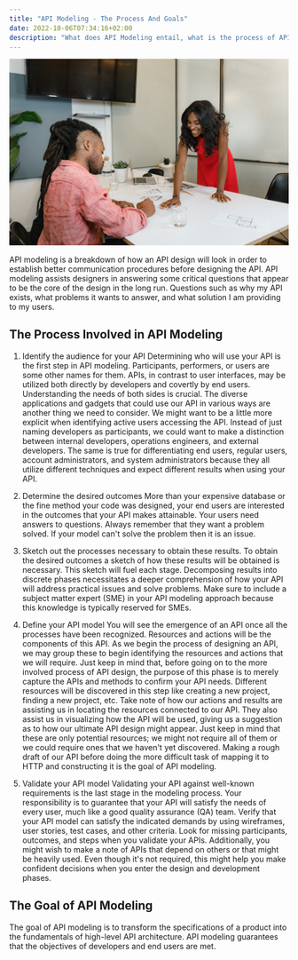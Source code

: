 ```yaml
---
title: "API Modeling - The Process And Goals"
date: 2022-10-06T07:34:16+02:00
description: "What does API Modeling entail, what is the process of API Modeling and what is the goal of API modeling?"
---
```

![API modeling](./api-modelling.jpg)

API modeling is a breakdown of how an API design will look in order to establish better communication procedures before designing the API.  API modeling assists designers in answering some critical questions that appear to be the core of the design in the long run. Questions such as why my API exists, what problems it wants to answer, and what solution I am providing to my users.

## The Process Involved in API Modeling
1. Identify the audience for your API
Determining who will use your API is the first step in API modeling. Participants, performers, or users are some other names for them. APIs, in contrast to user interfaces, may be utilized both directly by developers and covertly by end users. Understanding the needs of both sides is crucial. The diverse applications and gadgets that could use our API in various ways are another thing we need to consider. We might want to be a little more explicit when identifying active users accessing the API. Instead of just naming developers as participants, we could want to make a distinction between internal developers, operations engineers, and external developers. The same is true for differentiating end users, regular users, account administrators, and system administrators because they all utilize different techniques and expect different results when using your API.

2. Determine the desired outcomes
More than your expensive database or the fine method your code was designed, your end users are interested in the outcomes that your API makes attainable. Your users need answers to questions. Always remember that they want a problem solved. If your model can't solve the problem then it is an issue.

3. Sketch out the processes necessary to obtain these results.
To obtain the desired outcomes a sketch of how these results will be obtained is necessary.  This sketch will fuel each stage. Decomposing results into discrete phases necessitates a deeper comprehension of how your API will address practical issues and solve problems. Make sure to include a subject matter expert (SME) in your API modeling approach because this knowledge is typically reserved for SMEs.

4. Define your API model
You will see the emergence of an API once all the processes have been recognized. Resources and actions will be the components of this API. As we begin the process of designing an API, we may group these to begin identifying the resources and actions that we will require. Just keep in mind that, before going on to the more involved process of API design, the purpose of this phase is to merely capture the APIs and methods to confirm your API needs. Different resources will be discovered in this step like creating a new project, finding a new project, etc. Take note of how our actions and results are assisting us in locating the resources connected to our API. They also assist us in visualizing how the API will be used, giving us a suggestion as to how our ultimate API design might appear. Just keep in mind that these are only potential resources; we might not require all of them or we could require ones that we haven't yet discovered. Making a rough draft of our API before doing the more difficult task of mapping it to HTTP and constructing it is the goal of API modeling.

5. Validate your API model
Validating your API against well-known requirements is the last stage in the modeling process. Your responsibility is to guarantee that your API will satisfy the needs of every user, much like a good quality assurance (QA) team. Verify that your API model can satisfy the indicated demands by using wireframes, user stories, test cases, and other criteria.
Look for missing participants, outcomes, and steps when you validate your APIs. Additionally, you might wish to make a note of APIs that depend on others or that might be heavily used. Even though it's not required, this might help you make confident decisions when you enter the design and development phases.

## The Goal of API Modeling
The goal of API modeling is to transform the specifications of a product into the fundamentals of high-level API architecture. API modeling guarantees that the objectives of developers and end users are met.